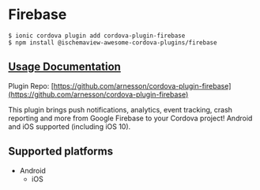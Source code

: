 # Firebase

```
$ ionic cordova plugin add cordova-plugin-firebase
$ npm install @ischemaview-awesome-cordova-plugins/firebase
```

## [Usage Documentation](https://danielsogl.gitbook.io/awesome-cordova-plugins/plugins/firebase/)

Plugin Repo: [https://github.com/arnesson/cordova-plugin-firebase](https://github.com/arnesson/cordova-plugin-firebase)

This plugin brings push notifications, analytics, event tracking, crash reporting and more from Google Firebase to your Cordova project! Android and iOS supported (including iOS 10).

## Supported platforms

- Android
  - iOS
  


